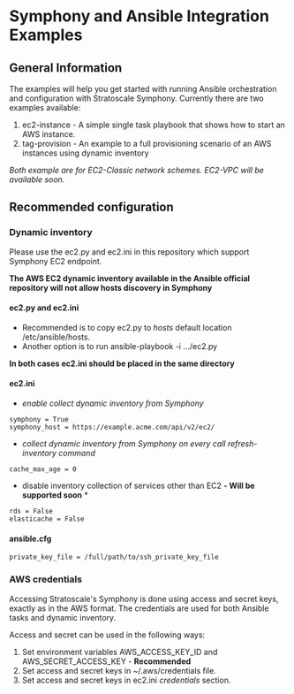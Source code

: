 # Symphony and Ansible Integration Examples

## General Information
The examples will help you get started with running Ansible orchestration and configuration with Stratoscale Symphony.
Currently there are two examples available:
1. ec2-instance - A simple single task playbook that shows how to start an AWS instance.
2. tag-provision - An example to a full provisioning scenario of an AWS instances using dynamic inventory

*Both example are for EC2-Classic network schemes. EC2-VPC will be available soon.*

## Recommended configuration

### Dynamic inventory
Please use the ec2.py and ec2.ini in this repository which support Symphony EC2 endpoint.

**The AWS EC2 dynamic inventory available in the Ansible official repository will not allow hosts discovery in Symphony**

#### ec2.py and ec2.ini
+ Recommended is to copy ec2.py to _hosts_ default location /etc/ansible/hosts.
+ Another option is to run ansible-playbook -i .../ec2.py

**In both cases ec2.ini should be placed in the same directory**

#### ec2.ini 
+ *enable collect dynamic inventory from Symphony*
```
symphony = True
symphony_host = https://example.acme.com/api/v2/ec2/
```

+ *collect dynamic inventory from Symphony on every call refresh-inventory command*
```
cache_max_age = 0
```

+ disable inventory collection of services other than EC2 __- Will be supported soon__ * 
```
rds = False
elasticache = False
```

#### ansible.cfg 
```
private_key_file = /full/path/to/ssh_private_key_file
```

### AWS credentials

Accessing Stratoscale's Symphony is done using access and secret keys, exactly as in the AWS format.
The credentials are used for both Ansible tasks and dynamic inventory.

Access and secret can be used in the following ways:
1. Set environment variables AWS_ACCESS_KEY_ID and AWS_SECRET_ACCESS_KEY - __Recommended__
2. Set access and secret keys in ~/.aws/credentials file.
3. Set access and secret keys in ec2.ini *credentials* section. 

